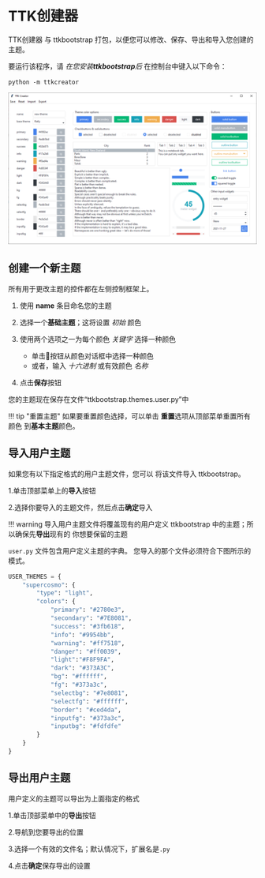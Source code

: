 # TTK创建器

TTK创建器 与 ttkbootstrap 打包，以便您可以修改、保存、导出和导入您创建的主题。

要运行该程序，请 _在您安装**ttkbootstrap**后_ 在控制台中键入以下命令：

```shell
python -m ttkcreator
```

![TTK创建器](../assets/ttkcreator/creator.png)

## 创建一个新主题

所有用于更改主题的控件都在左侧控制框架上。

1. 使用 **name** 条目命名您的主题

2. 选择一个**基础主题**；这将设置 _初始_ 颜色

3. 使用两个选项之一为每个颜色 _关键字_ 选择一种颜色
    
    * 单击🎨按钮从颜色对话框中选择一种颜色
    * 或者，输入 _十六进制_ 或有效颜色 _名称_

4. 点击**保存**按钮

您的主题现在保存在文件“ttkbootstrap.themes.user.py”中

!!! tip "重置主题"
    如果要重置颜色选择，可以单击
    **重置**选项从顶部菜单重置所有颜色
    到**基本主题**颜色。

## 导入用户主题

如果您有以下指定格式的用户主题文件，您可以
将该文件导入 ttkbootstrap。

1.单击顶部菜单上的**导入**按钮

2.选择你要导入的主题文件，然后点击**确定**导入

!!! warning
    导入用户主题文件将覆盖现有的用户定义
    ttkbootstrap 中的主题；所以确保先**导出**现有的
    你想要保留的主题

`user.py` 文件包含用户定义主题的字典。
您导入的那个文件必须符合下图所示的模式。

```python
USER_THEMES = {
    "supercosmo": {
        "type": "light",
        "colors": {
            "primary": "#2780e3",
            "secondary": "#7E8081",
            "success": "#3fb618",
            "info": "#9954bb",
            "warning": "#ff7518",
            "danger": "#ff0039",
            "light":"#F8F9FA",
            "dark": "#373A3C",
            "bg": "#ffffff",
            "fg": "#373a3c",
            "selectbg": "#7e8081",
            "selectfg": "#ffffff",
            "border": "#ced4da",
            "inputfg": "#373a3c",
            "inputbg": "#fdfdfe"
        }
    }
}
```

## 导出用户主题

用户定义的主题可以导出为上面指定的格式

1.单击顶部菜单中的**导出**按钮

2.导航到您要导出的位置

3.选择一个有效的文件名；默认情况下，扩展名是`.py`

4.点击**确定**保存导出的设置

